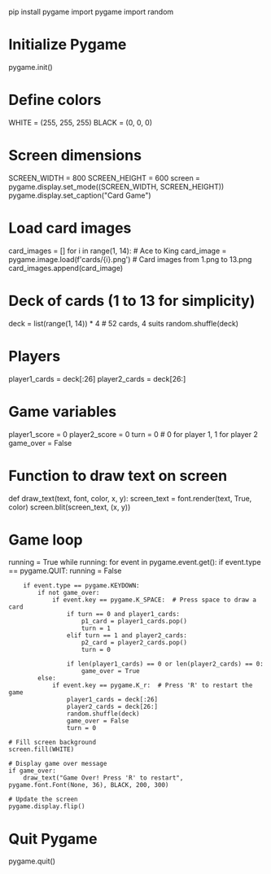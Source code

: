 pip install pygame
import pygame
import random

# Initialize Pygame
pygame.init()

# Define colors
WHITE = (255, 255, 255)
BLACK = (0, 0, 0)

# Screen dimensions
SCREEN_WIDTH = 800
SCREEN_HEIGHT = 600
screen = pygame.display.set_mode((SCREEN_WIDTH, SCREEN_HEIGHT))
pygame.display.set_caption("Card Game")

# Load card images
card_images = []
for i in range(1, 14):  # Ace to King
    card_image = pygame.image.load(f'cards/{i}.png')  # Card images from 1.png to 13.png
    card_images.append(card_image)

# Deck of cards (1 to 13 for simplicity)
deck = list(range(1, 14)) * 4  # 52 cards, 4 suits
random.shuffle(deck)

# Players
player1_cards = deck[:26]
player2_cards = deck[26:]

# Game variables
player1_score = 0
player2_score = 0
turn = 0  # 0 for player 1, 1 for player 2
game_over = False

# Function to draw text on screen
def draw_text(text, font, color, x, y):
    screen_text = font.render(text, True, color)
    screen.blit(screen_text, (x, y))

# Game loop
running = True
while running:
    for event in pygame.event.get():
        if event.type == pygame.QUIT:
            running = False

        if event.type == pygame.KEYDOWN:
            if not game_over:
                if event.key == pygame.K_SPACE:  # Press space to draw a card
                    if turn == 0 and player1_cards:
                        p1_card = player1_cards.pop()
                        turn = 1
                    elif turn == 1 and player2_cards:
                        p2_card = player2_cards.pop()
                        turn = 0

                    if len(player1_cards) == 0 or len(player2_cards) == 0:
                        game_over = True
            else:
                if event.key == pygame.K_r:  # Press 'R' to restart the game
                    player1_cards = deck[:26]
                    player2_cards = deck[26:]
                    random.shuffle(deck)
                    game_over = False
                    turn = 0

    # Fill screen background
    screen.fill(WHITE)

    # Display game over message
    if game_over:
        draw_text("Game Over! Press 'R' to restart", pygame.font.Font(None, 36), BLACK, 200, 300)

    # Update the screen
    pygame.display.flip()

# Quit Pygame
pygame.quit()
